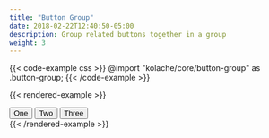 ```yaml
---
title: "Button Group"
date: 2018-02-22T12:40:50-05:00
description: Group related buttons together in a group
weight: 3
---
```


{{< code-example css >}}
@import "kolache/core/button-group" as .button-group;
{{< /code-example >}}

{{< rendered-example >}}
<div class="button-group">
  <button class="button">One</button>
  <button class="button">Two</button>
  <button class="button">Three</button>
</div>
{{< /rendered-example >}}
